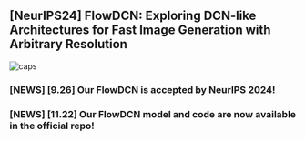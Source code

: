 ## [NeurIPS24] FlowDCN: Exploring DCN-like Architectures for Fast Image Generation with Arbitrary Resolution
![caps](./figs/viscaption5.png)

### [NEWS] [9.26] Our FlowDCN is accepted by NeurIPS 2024! 
### [NEWS] [11.22] Our FlowDCN model and code are now available in the official repo!
